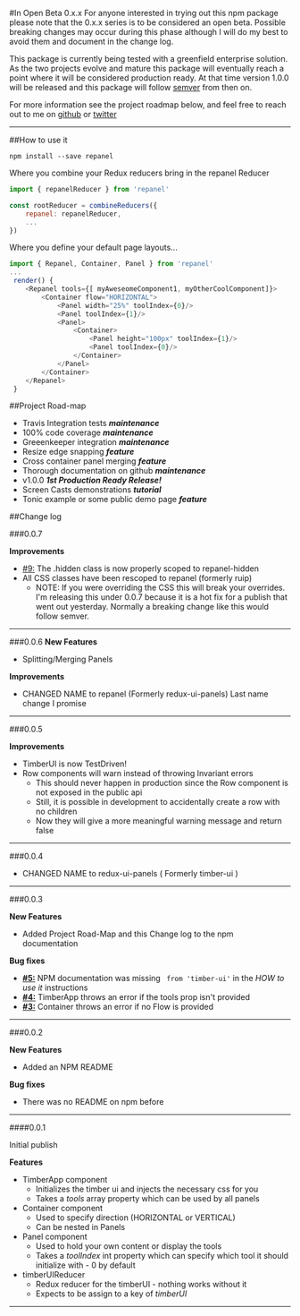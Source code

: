 
#In Open Beta 0.x.x
For anyone interested in trying out this npm package please note that the 0.x.x series is to be considered an open beta.
Possible breaking changes may occur during this phase although I will do my best to avoid them and document in the change log.

This package is currently being tested with a greenfield enterprise solution. As the two projects evolve and mature this package will eventually reach a point where it will be considered production ready. At that time version 1.0.0 will be released and this package will follow [semver](http://semver.org/) from then on.

For more information see the project roadmap below, and feel free to reach out to me on [github](https://github.com/StJohn3D/repanel) or [twitter](https://twitter.com/StJohn3D)
___
##How to use it

`npm install --save repanel`

Where you combine your Redux reducers bring in the repanel Reducer

```js
import { repanelReducer } from 'repanel'

const rootReducer = combineReducers({
    repanel: repanelReducer,
    ...
})
```

Where you define your default page layouts...
```js
import { Repanel, Container, Panel } from 'repanel'
...
 render() {
    <Repanel tools={[ myAweseomeComponent1, myOtherCoolComponent]}>
        <Container flow="HORIZONTAL">
            <Panel width="25%" toolIndex={0}/>
            <Panel toolIndex={1}/>
            <Panel>
                <Container>
                    <Panel height="100px" toolIndex={1}/>
                    <Panel toolIndex={0}/>
                </Container>
            </Panel>
        </Container>
    </Repanel>
 }
```

##Project Road-map

 - Travis Integration tests **_maintenance_**
 - 100% code coverage **_maintenance_**
 - Greeenkeeper integration **_maintenance_**
 - Resize edge snapping **_feature_**
 - Cross container panel merging **_feature_**
 - Thorough documentation on github **_maintenance_**
 - v1.0.0 **_1st Production Ready Release!_**
 - Screen Casts demonstrations **_tutorial_**
 - Tonic example or some public demo page **_feature_**

##Change log

###0.0.7

**Improvements**
 - [#9:](https://github.com/StJohn3D/repanel/issues/9) The .hidden class is now properly scoped to repanel-hidden
 - All CSS classes have been rescoped to repanel (formerly ruip)
   - NOTE: If you were overriding the CSS this will break your overrides. I'm releasing this under 0.0.7 because it is a hot fix for a publish that went out yesterday. Normally a breaking change like this would follow semver.
___
###0.0.6
**New Features**
 - Splitting/Merging Panels

**Improvements**
 - CHANGED NAME to repanel (Formerly redux-ui-panels) Last name change I promise
___
###0.0.5

**Improvements**
 - TimberUI is now TestDriven!
 - Row components will warn instead of throwing Invariant errors
   - This should never happen in production since the Row component is not exposed in the public api
   - Still, it is possible in development to accidentally create a row with no children
   - Now they will give a more meaningful warning message and return false
___
###0.0.4

 - CHANGED NAME to redux-ui-panels ( Formerly timber-ui )
___
###0.0.3

**New Features**
 - Added Project Road-Map and this Change log to the npm documentation

**Bug fixes**
 - [**#5:**](https://github.com/StJohn3D/repanel/issues/5) NPM documentation was missing ` from 'timber-ui'` in the _HOW to use it_ instructions
 - [**#4:**](https://github.com/StJohn3D/repanel/issues/4) TimberApp throws an error if the tools prop isn't provided
 - [**#3:**](https://github.com/StJohn3D/repanel/issues/3) Container throws an error if no Flow is provided
___
###0.0.2

**New Features**
 - Added an NPM README

**Bug fixes**
 - There was no README on npm before
___
####0.0.1

Initial publish

**Features**
 - TimberApp component
   - Initializes the timber ui and injects the necessary css for you
   - Takes a _tools_ array property which can be used by all panels
 - Container component
   - Used to specify direction (HORIZONTAL or VERTICAL)
   - Can be nested in Panels
 - Panel component
   - Used to hold your own content or display the tools
   - Takes a _toolIndex_ int property which can specify which tool it should initialize with - 0 by default
 - timberUIReducer
   - Redux reducer for the timberUI - nothing works without it
   - Expects to be assign to a key of _timberUI_
 ***